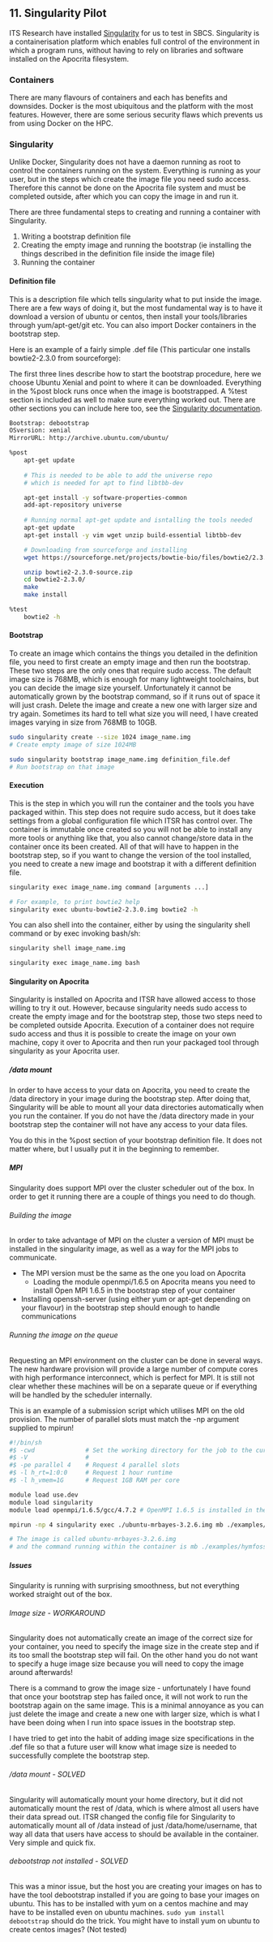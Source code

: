 ## 11. Singularity Pilot

ITS Research have installed [Singularity](singularity.lbl.gov) for us to test in SBCS. Singularity is a containerisation platform which enables full control of the environment in which a program runs, without having to rely on libraries and software installed on the Apocrita filesystem. 

### Containers
There are many flavours of containers and each has benefits and downsides. Docker is the most ubiquitous and the platform with the most features. However, there are some serious security flaws which prevents us from using Docker on the HPC. 

### Singularity
Unlike Docker, Singularity does not have a daemon running as root to control the containers running on the system. Everything is running as your user, but in the steps which create the image file you need sudo access. Therefore this cannot be done on the Apocrita file system and must be completed outside, after which you can copy the image in and run it. 

There are three fundamental steps to creating and running a container with Singularity.

1. Writing a bootstrap definition file
2. Creating the empty image and running the bootstrap (ie installing the things described in the definition file inside the image file)
3. Running the container

#### Definition file
This is a description file which tells singularity what to put inside the image. There are a few ways of doing it, but the most fundamental way is to have it download a version of ubuntu or centos, then install your tools/libraries through yum/apt-get/git etc. You can also import Docker containers in the bootstrap step. 

Here is an example of a fairly simple .def file (This particular one installs bowtie2-2.3.0 from sourceforge):

The first three lines describe how to start the bootstrap procedure, here we choose Ubuntu Xenial and point to where it can be downloaded. Everything in the %post block runs once when the image is bootstrapped. A %test section is included as well to make sure everything worked out. There are other sections you can include here too, see the [Singularity documentation](http://singularity.lbl.gov/bootstrap-image).

```bash
Bootstrap: debootstrap
OSversion: xenial
MirrorURL: http://archive.ubuntu.com/ubuntu/

%post 
	apt-get update
	
	# This is needed to be able to add the universe repo
	# which is needed for apt to find libtbb-dev

	apt-get install -y software-properties-common     
	add-apt-repository universe                       												  
	
	# Running normal apt-get update and isntalling the tools needed
	apt-get update
	apt-get install -y vim wget unzip build-essential libtbb-dev

	# Downloading from sourceforge and installing
	wget https://sourceforge.net/projects/bowtie-bio/files/bowtie2/2.3.0/bowtie2-2.3.0-source.zip

	unzip bowtie2-2.3.0-source.zip
	cd bowtie2-2.3.0/
	make
	make install

%test
	bowtie2 -h
```

#### Bootstrap
To create an image which contains the things you detailed in the definition file, you need to first create an empty image and then run the bootstrap. These two steps are the only ones that require sudo access. The default image size is 768MB, which is enough for many lightweight toolchains, but you can decide the image size yourself. Unfortunately it cannot be automatically grown by the bootstrap command, so if it runs out of space it will just crash. Delete the image and create a new one with larger size and try again. Sometimes its hard to tell what size you will need, I have created images varying in size from 768MB to 10GB. 

```bash
sudo singularity create --size 1024 image_name.img       
# Create empty image of size 1024MB

sudo singularity bootstrap image_name.img definition_file.def
# Run bootstrap on that image
```

#### Execution
This is the step in which you will run the container and the tools you have packaged within. This step does not require sudo access, but it does take settings from a global configuration file which ITSR has control over. The container is immutable once created so you will not be able to install any more tools or anything like that, you also cannot change/store data in the container once its been created. All of that will have to happen in the bootstrap step, so if you want to change the version of the tool installed, you need to create a new image and bootstrap it with a different definition file. 

```bash
singularity exec image_name.img command [arguments ...]

# For example, to print bowtie2 help
singularity exec ubuntu-bowtie2-2.3.0.img bowtie2 -h
```

You can also shell into the container, either by using the singularity shell command or by exec invoking bash/sh:

```bash
singularity shell image_name.img

singularity exec image_name.img bash
```


#### Singularity on Apocrita
Singularity is installed on Apocrita and ITSR have allowed access to those willing to try it out. However, because singularity needs sudo access to create the empty image and for the bootstrap step, those two steps need to be completed outside Apocrita. Execution of a container does not require sudo access and thus it is possible to create the image on your own machine, copy it over to Apocrita and then run your packaged tool through singularity as your Apocrita user. 

##### /data mount
In order to have access to your data on Apocrita, you need to create the /data directory in your image during the bootstrap step. After doing that, Singularity will be able to mount all your data directories automatically when you run the container. If you do not have the /data directory made in your bootstrap step the container will not have any access to your data files. 

You do this in the %post section of your bootstrap definition file. It does not matter where, but I usually put it in the beginning to remember.

##### MPI
Singularity does support MPI over the cluster scheduler out of the box. In order to get it running there are a couple of things you need to do though. 

###### Building the image
In order to take advantage of MPI on the cluster a version of MPI must be installed in the singularity image, as well as a way for the MPI jobs to communicate. 

* The MPI version must be the same as the one you load on Apocrita
	* Loading the module openmpi/1.6.5 on Apocrita means you need to install Open MPI 1.6.5 in the bootstrap step of your container
* Installing openssh-server (using either yum or apt-get depending on your flavour) in the bootstrap step should enough to handle communications

###### Running the image on the queue
Requesting an MPI environment on the cluster can be done in several ways. The new hardware provision will provide a large number of compute cores with high performance interconnect, which is perfect for MPI. It is still not clear whether these machines will be on a separate queue or if everything will be handled by the scheduler internally. 

This is an example of a submission script which utilises MPI on the old provision. The number of parallel slots must match the -np argument supplied to mpirun!

```bash
#!/bin/sh
#$ -cwd              # Set the working directory for the job to the current directory
#$ -V                # 
#$ -pe parallel 4    # Request 4 parallel slots
#$ -l h_rt=1:0:0     # Request 1 hour runtime
#$ -l h_vmem=1G      # Request 1GB RAM per core

module load use.dev
module load singularity
module load openmpi/1.6.5/gcc/4.7.2 # OpenMPI 1.6.5 is installed in the image

mpirun -np 4 singularity exec ./ubuntu-mrbayes-3.2.6.img mb ./examples/hymfossil.nex

# The image is called ubuntu-mrbayes-3.2.6.img
# and the command running within the container is mb ./examples/hymfossil.nex
```


##### Issues
Singularity is running with surprising smoothness, but not everything worked straight out of the box. 

###### Image size - WORKAROUND
Singularity does not automatically create an image of the correct size for your container, you need to specify the image size in the create step and if its too small the bootstrap step will fail. On the other hand you do not want to specify a huge image size because you will need to copy the image around afterwards!

There is a command to grow the image size - unfortunately I have found that once your bootstrap step has failed once, it will not work to run the bootstrap again on the same image. This is a minimal annoyance as you can just delete the image and create a new one with larger size, which is what I have been doing when I run into space issues in the bootstrap step.

I have tried to get into the habit of adding image size specifications in the .def file so that a future user will know what image size is needed to successfully complete the bootstrap step. 

###### /data mount - SOLVED
Singularity will automatically mount your home directory, but it did not automatically mount the rest of /data, which is where almost all users have their data spread out. ITSR changed the config file for Singularity to automatically mount all of /data instead of just /data/home/username, that way all data that users have access to should be available in the container. Very simple and quick fix.

###### debootstrap not installed - SOLVED
This was a minor issue, but the host you are creating your images on has to have the tool debootstrap installed if you are going to base your images on ubuntu. This has to be installed with yum on a centos machine and may have to be installed even on ubuntu machines. `sudo yum install debootstrap` should do the trick. You might have to install yum on ubuntu to create centos images? (Not tested)
